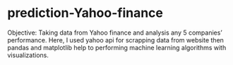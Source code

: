 # prediction-Yahoo-finance
Objective: Taking data from Yahoo finance and analysis any 5 companies’ performance.
Here, I used yahoo api for scrapping data from website then pandas and matplotlib help to performing machine learning algorithms with visualizations. 
